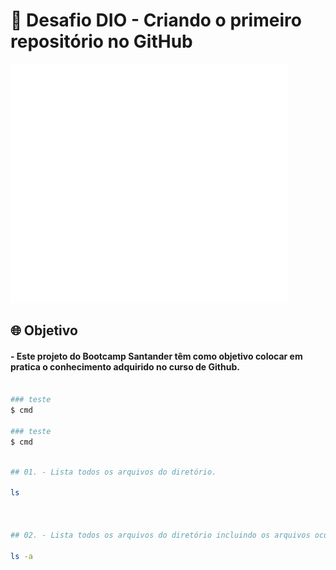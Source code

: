 # 🚀 Desafio DIO - Criando o primeiro repositório no GitHub

![teste](https://github.com/pacifyc/repositorioGitHub/blob/main/assets/santander.gif)

## 🌐 Objetivo

#### - Este projeto do Bootcamp Santander têm como objetivo colocar em pratica o conhecimento adquirido no curso de Github.

```bash

### teste
$ cmd

### teste
$ cmd

```

~~~bash

## 01. - Lista todos os arquivos do diretório.

ls



## 02. - Lista todos os arquivos do diretório incluindo os arquivos ocultos.

ls -a

~~~
 
